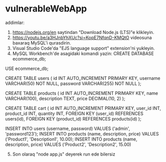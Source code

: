 # vulnerableWebApp

addimlar:
1. https://nodejs.org/en saytindan "Download Node.js (LTS)"e klikleyin.
2. https://youtu.be/a3HJnbYhXUc?si=KopE7NfqnD-KMQtO videosuna baxaraq MySQL'i qurasdirin.
3. Visual Studio Code'da "EJS language support" extension'ni yukleyin.
4. MySQL Workbench'de asagidaki komandi yazin:
CREATE DATABASE ecommerce_db;

USE ecommerce_db;

CREATE TABLE users (
    id INT AUTO_INCREMENT PRIMARY KEY,
    username VARCHAR(50) NOT NULL,
    password VARCHAR(255) NOT NULL
);

CREATE TABLE products (
    id INT AUTO_INCREMENT PRIMARY KEY,
    name VARCHAR(100),
    description TEXT,
    price DECIMAL(10, 2)
);

CREATE TABLE cart (
    id INT AUTO_INCREMENT PRIMARY KEY,
    user_id INT,
    product_id INT,
    quantity INT,
    FOREIGN KEY (user_id) REFERENCES users(id),
    FOREIGN KEY (product_id) REFERENCES products(id)
);

INSERT INTO users (username, password) VALUES ('admin', 'password123');
INSERT INTO products (name, description, price) VALUES ('Product1', 'Description1', 10.00);
INSERT INTO products (name, description, price) VALUES ('Product2', 'Description2', 15.00)

5. Son olaraq "node app.js" deyerek run ede bilersiz
